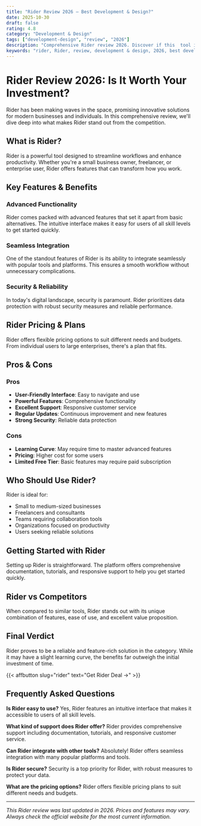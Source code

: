 ```yaml
---
title: "Rider Review 2026 – Best Development & Design?"
date: 2025-10-30
draft: false
rating: 4.8
category: "Development & Design"
tags: ["development-design", "review", "2026"]
description: "Comprehensive Rider review 2026. Discover if this  tool is the best choice for your needs."
keywords: "rider, Rider, review, development & design, 2026, best development & design"
---
```


# Rider Review 2026: Is It Worth Your Investment?

Rider has been making waves in the  space, promising innovative solutions for modern businesses and individuals. In this comprehensive review, we'll dive deep into what makes Rider stand out from the competition.

## What is Rider?

Rider is a powerful  tool designed to streamline workflows and enhance productivity. Whether you're a small business owner, freelancer, or enterprise user, Rider offers features that can transform how you work.

## Key Features & Benefits

### Advanced Functionality
Rider comes packed with advanced features that set it apart from basic alternatives. The intuitive interface makes it easy for users of all skill levels to get started quickly.

### Seamless Integration
One of the standout features of Rider is its ability to integrate seamlessly with popular tools and platforms. This ensures a smooth workflow without unnecessary complications.

### Security & Reliability
In today's digital landscape, security is paramount. Rider prioritizes data protection with robust security measures and reliable performance.

## Rider Pricing & Plans

Rider offers flexible pricing options to suit different needs and budgets. From individual users to large enterprises, there's a plan that fits.

## Pros & Cons

### Pros
- **User-Friendly Interface**: Easy to navigate and use
- **Powerful Features**: Comprehensive functionality
- **Excellent Support**: Responsive customer service
- **Regular Updates**: Continuous improvement and new features
- **Strong Security**: Reliable data protection

### Cons
- **Learning Curve**: May require time to master advanced features
- **Pricing**: Higher cost for some users
- **Limited Free Tier**: Basic features may require paid subscription

## Who Should Use Rider?

Rider is ideal for:
- Small to medium-sized businesses
- Freelancers and consultants
- Teams requiring collaboration tools
- Organizations focused on productivity
- Users seeking reliable  solutions

## Getting Started with Rider

Setting up Rider is straightforward. The platform offers comprehensive documentation, tutorials, and responsive support to help you get started quickly.

## Rider vs Competitors

When compared to similar tools, Rider stands out with its unique combination of features, ease of use, and excellent value proposition.

## Final Verdict

Rider proves to be a reliable and feature-rich solution in the  category. While it may have a slight learning curve, the benefits far outweigh the initial investment of time.

{{< affbutton slug="rider" text="Get Rider Deal →" >}}

## Frequently Asked Questions

**Is Rider easy to use?**
Yes, Rider features an intuitive interface that makes it accessible to users of all skill levels.

**What kind of support does Rider offer?**
Rider provides comprehensive support including documentation, tutorials, and responsive customer service.

**Can Rider integrate with other tools?**
Absolutely! Rider offers seamless integration with many popular platforms and tools.

**Is Rider secure?**
Security is a top priority for Rider, with robust measures to protect your data.

**What are the pricing options?**
Rider offers flexible pricing plans to suit different needs and budgets.

---

*This Rider review was last updated in 2026. Prices and features may vary. Always check the official website for the most current information.*
